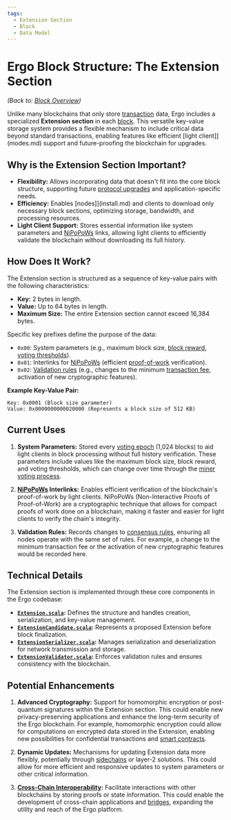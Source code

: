 ```yaml
---
tags:
  - Extension Section
  - Block
  - Data Model
---
```


# Ergo Block Structure: The Extension Section

*(Back to: [Block Overview](block.md))*

Unlike many blockchains that only store [transaction](transactions.md) data, Ergo includes a specialized **Extension section** in each [block](block.md). This versatile key-value storage system provides a flexible mechanism to include critical data beyond standard transactions, enabling features like efficient [light client]](modes.md) support and future-proofing the blockchain for upgrades.

## Why is the Extension Section Important?

  * **Flexibility:** Allows incorporating data that doesn't fit into the core block structure, supporting future [protocol upgrades](governance.md) and application-specific needs.
  * **Efficiency:** Enables [nodes]](install.md) and clients to download only necessary block sections, optimizing storage, bandwidth, and processing resources.
  * **Light Client Support:** Stores essential information like system parameters and [NiPoPoWs](nipopows.md) links, allowing light clients to efficiently validate the blockchain without downloading its full history.

## How Does It Work?

The Extension section is structured as a sequence of key-value pairs with the following characteristics:

  * **Key:** 2 bytes in length.
  * **Value:** Up to 64 bytes in length.
  * **Maximum Size:** The entire Extension section cannot exceed 16,384 bytes.

Specific key prefixes define the purpose of the data:

  * `0x00`: System parameters (e.g., maximum block size, [block reward](emission.md), [voting thresholds](governance.md)).
  * `0x01`: Interlinks for [NiPoPoWs](nipopows.md) (efficient [proof-of-work](autolykos.md) verification).
  * `0x02`: [Validation rules](validation.md) (e.g., changes to the minimum [transaction fee](min-fee.md), activation of new cryptographic features).

**Example Key-Value Pair:**

```
Key: 0x0001 (Block size parameter)
Value: 0x0000000000020000 (Represents a block size of 512 KB)
```

## Current Uses

1.  **System Parameters:** Stored every [voting epoch](governance.md) (1,024 blocks) to aid light clients in block processing without full history verification. These parameters include values like the maximum block size, block reward, and voting thresholds, which can change over time through the [miner voting process](governance.md).

2.  **[NiPoPoWs](nipopows.md) Interlinks:** Enables efficient verification of the blockchain's proof-of-work by light clients. NiPoPoWs (Non-Interactive Proofs of Proof-of-Work) are a cryptographic technique that allows for compact proofs of work done on a blockchain, making it faster and easier for light clients to verify the chain's integrity.

3.  **Validation Rules:** Records changes to [consensus rules](governance.md), ensuring all nodes operate with the same set of rules. For example, a change to the minimum transaction fee or the activation of new cryptographic features would be recorded here.

## Technical Details

The Extension section is implemented through these core components in the Ergo codebase:

  * **[`Extension.scala`](https://github.com/ergoplatform/ergo/blob/master/ergo-core/src/main/scala/org/ergoplatform/modifiers/history/extension/Extension.scala):** Defines the structure and handles creation, serialization, and key-value management.
  * **[`ExtensionCandidate.scala`](https://github.com/ergoplatform/ergo/blob/master/ergo-core/src/main/scala/org/ergoplatform/modifiers/history/extension/ExtensionCandidate.scala):** Represents a proposed Extension before block finalization.
  * **[`ExtensionSerializer.scala`](https://github.com/ergoplatform/ergo/blob/master/ergo-core/src/main/scala/org/ergoplatform/modifiers/history/extension/ExtensionSerializer.scala):** Manages serialization and deserialization for network transmission and storage.
  * **[`ExtensionValidator.scala`](https://github.com/ergoplatform/ergo/blob/master/ergo-core/src/main/scala/org/ergoplatform/nodeView/history/storage/modifierprocessors/ExtensionValidator.scala):** Enforces validation rules and ensures consistency with the blockchain.

## Potential Enhancements

1.  **Advanced Cryptography:** Support for homomorphic encryption or post-quantum signatures within the Extension section. This could enable new privacy-preserving applications and enhance the long-term security of the Ergo blockchain. For example, homomorphic encryption could allow for computations on encrypted data stored in the Extension, enabling new possibilities for confidential transactions and [smart contracts](ergoscript.md).

2.  **Dynamic Updates:** Mechanisms for updating Extension data more flexibly, potentially through [sidechains](sidechains.md) or layer-2 solutions. This could allow for more efficient and responsive updates to system parameters or other critical information.

3.  **[Cross-Chain Interoperability](use-cases-overview.md#infrastructure):** Facilitate interactions with other blockchains by storing proofs or state information. This could enable the development of cross-chain applications and [bridges](rosen.md), expanding the utility and reach of the Ergo platform.
